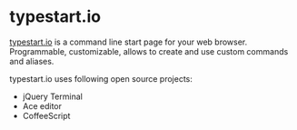 # typestart.io

[typestart.io](http://typestart.io) is a command line start page for your web browser. Programmable, customizable, allows to create and use custom commands and aliases.

typestart.io uses following open source projects:
* jQuery Terminal
* Ace editor
* CoffeeScript